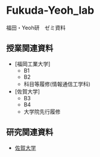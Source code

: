 # Fukuda-Yeoh_lab
福田・Yeoh研　ゼミ資料

## 授業関連資料
- [福岡工業大学]
  - B1
  - B2
  - 科目等履修(情報通信工学科)
- [佐賀大学]
  - B3
  - B4
  - 大学院先行履修

## 研究関連資料
- [佐賀大学](https://github.com/19238901/SagaUniv.git)
